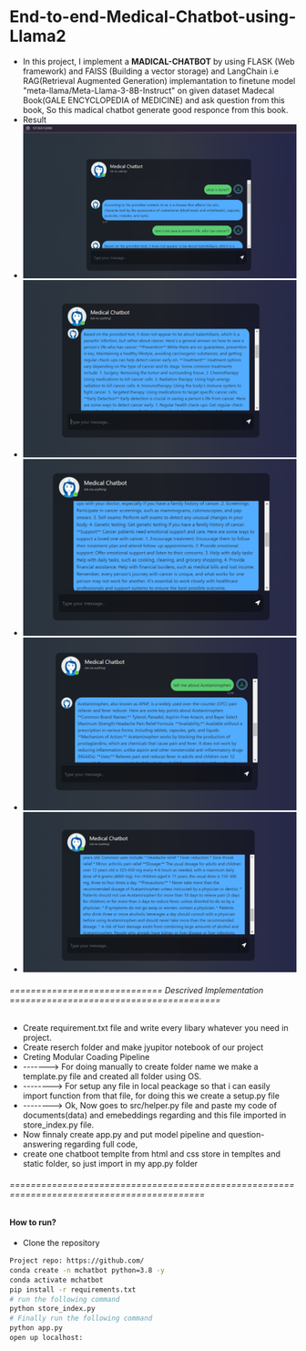# End-to-end-Medical-Chatbot-using-Llama2
- In this project, I implement a **MADICAL-CHATBOT** by using FLASK (Web framework) and FAISS (Building a vector storage) and LangChain i.e RAG(Retrieval Augmented Generation) implemantation to finetune model "meta-llama/Meta-Llama-3-8B-Instruct" on given dataset Madecal Book(GALE ENCYCLOPEDIA of MEDICINE) and ask question from this book, So this madical chatbot generate good responce from this book.
- Result
- ![alt text](<Screenshot 2024-07-07 224124.png>)
- ![alt text](image.png)
- ![alt text](image-1.png)
- ![alt text](image-2.png)
- ![alt text](image-3.png)

###### ============================= Descrived Implementation ======================================== #####
- Create requirement.txt file and write every libary whatever you need in project.
- Create reserch folder and make jyupitor notebook of our project
- Creting Modular Coading Pipeline
- -------> For doing manually to create folder name we make a template.py file and created all folder using OS.
- --------> For setup any file in local peackage so that i can easily import function from that file, for doing this we create a setup.py file
- --------> Ok, Now goes to src/helper.py file and paste my code of documents(data) and emebeddings regarding and this file imported in store_index.py file.
- Now finnaly create app.py and put model pipeline and question-answering regarding full code,
- create one chatboot templte from html and css store in templtes and static folder, so just import in my app.py folder

###### =========================================================================================== #####


#### How to run?
- Clone the repository

```bash
Project repo: https://github.com/
conda create -n mchatbot python=3.8 -y
conda activate mchatbot
pip install -r requirements.txt
# run the following command
python store_index.py
# Finally run the following command
python app.py
open up localhost:
```